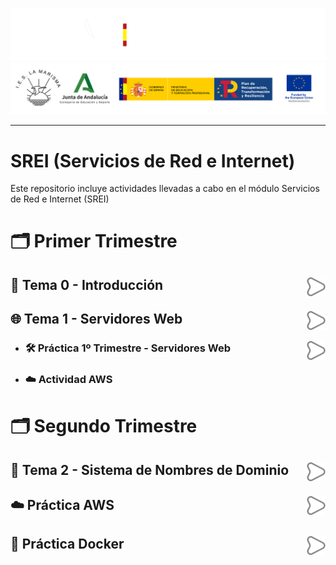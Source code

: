 [![](/.resGen/_bannerD.png#gh-dark-mode-only)](README.md)
[![](/.resGen/_bannerL.png#gh-light-mode-only)](README.md)

---

# SREI (Servicios de Red e Internet)

Este repositorio incluye actividades llevadas a cabo en el módulo Servicios de Red e Internet (SREI)

# 🗂 Primer Trimestre

## 📖 Tema 0 - Introducción<a href="Tema0/readme.md"><img src="/.resGen/_arrow.svg" width="30" align="right"></a>

## 🌐 Tema 1 - Servidores Web<a href="Tema1/readme.md"><img src="/.resGen/_arrow.svg" width="30" align="right"></a>

- ### 🛠 Práctica 1º Trimestre - Servidores Web<a href="/ServidoresWeb/readme.md"><img src="/.resGen/_arrow.svg" width="30" align="right"></a>

- ### ☁️ Actividad AWS

# 🗂 Segundo Trimestre

## 📡 Tema 2 - Sistema de Nombres de Dominio<a href="Tema2/readme.md"><img src="/.resGen/_arrow.svg" width="30" align="right"></a>

## ☁️ Práctica AWS<a href="aws/readme.md"><img src="/.resGen/_arrow.svg" width="30" align="right"></a>

## 🐳 Práctica Docker<a href="docker/readme.md"><img src="/.resGen/_arrow.svg" width="30" align="right"></a>
